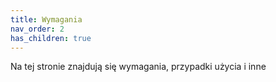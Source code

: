 ```yaml
---
title: Wymagania
nav_order: 2
has_children: true
---
```


Na tej stronie znajdują się wymagania, przypadki użycia i inne